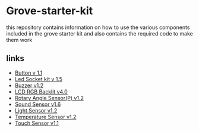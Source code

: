 # Grove-starter-kit
this repository contains information on how to use the various components included in the grove starter kit and also contains the required code to make them work

## links
* [Button v 1.1](https://github.com/rezraf77/Grove-starter-kit/blob/master/button/button.md)
* [Led Socket kit v 1.5](https://github.com/rezraf77/Grove-starter-kit/blob/master/led/led.md)
* [Buzzer v1.2](https://github.com/rezraf77/Grove-starter-kit/blob/master/piezo%20buzzer/buzzer.md) 
* [LCD RGB Backlit v4.0](https://github.com/rezraf77/Grove-starter-kit/blob/master/piezo%20buzzer/buzzer.md) 
* [Rotary Angle Sensor(P) v1.2](https://github.com/rezraf77/Grove-starter-kit/blob/master/Rotary%20Angle%20Sensor%20(p)%20v1.2/rotary_angle_sensor%20(p)_v1.2.md)
* [Sound Sensor v1.6](https://github.com/rezraf77/Grove-starter-kit/blob/master/sound_sensor_v1.6/sound_sensor.md)
* [Light Sensor v1.2](https://github.com/rezraf77/Grove-starter-kit/blob/master/lightsensor_v1.2/lightsensor_v1.2.md)
* [Temperature Sensor v1.2](https://github.com/rezraf77/Grove-starter-kit/blob/master/temperaturesensor_v1.2/temperaturesensor_v1.2.md)
* [Touch Sensor v1.1](https://github.com/rezraf77/Grove-starter-kit/blob/master/touchsensor_v1.1/touchsensor_v1.1.md)
